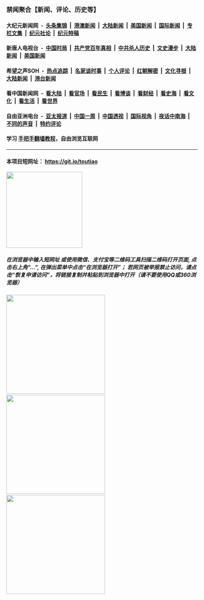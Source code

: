 ### 禁闻聚合【新闻、评论、历史等】

#### 大纪元新闻网 &nbsp;-&nbsp; [头条集锦](indexes/E头条集锦.md?t=02162244) &nbsp;|&nbsp; [港澳新闻](indexes/E港澳新闻.md?t=02162244)  &nbsp;|&nbsp; [大陆新闻](indexes/E大陆新闻.md?t=02162244) &nbsp;|&nbsp; [美国新闻](indexes/E美国新闻.md?t=02162244) &nbsp;|&nbsp; [国际新闻](indexes/E国际新闻.md?t=02162244) &nbsp;|&nbsp; [专栏文集](indexes/E专栏文集.md?t=02162244) &nbsp;|&nbsp; [纪元社论](indexes/E纪元社论.md?t=02162244) &nbsp;|&nbsp; [纪元特稿](indexes/E纪元特稿.md?t=02162244) 

#### 新唐人电视台 &nbsp;-&nbsp; [中国时局](indexes/N中国时局.md?t=02162244) &nbsp;|&nbsp; [共产党百年真相](indexes/N共产党百年真相.md?t=02162244) &nbsp;|&nbsp; [中共杀人历史](indexes/N中共杀人历史.md?t=02162244) &nbsp;|&nbsp; [文史漫步](indexes/N文史漫步.md?t=02162244) &nbsp;|&nbsp; [大陆新闻](indexes/N大陆新闻.md?t=02162244) &nbsp;|&nbsp; [美国新闻](indexes/N美国新闻.md?t=02162244)

#### 希望之声SOH &nbsp;-&nbsp; [热点追踪](indexes/H热点追踪.md?t=02162244) &nbsp;|&nbsp; [名家谈时事](indexes/H名家谈时事.md?t=02162244) &nbsp;|&nbsp; [个人评论](indexes/H个人评论.md?t=02162244)  &nbsp;|&nbsp; [红朝解密](indexes/H红朝解密.md?t=02162244) &nbsp;|&nbsp; [文化寻根](indexes/H文化寻根.md?t=02162244) &nbsp;|&nbsp; [大陆新闻](indexes/H大陆新闻.md?t=02162244) &nbsp;|&nbsp; [港台新闻](indexes/H港台新闻.md?t=02162244)

#### 看中国新闻网 &nbsp;-&nbsp; [看大陆](indexes/S看大陆.md?t=02162244) &nbsp;|&nbsp; [看官场](indexes/S看官场.md?t=02162244) &nbsp;|&nbsp; [看民生](indexes/S看民生.md?t=02162244)  &nbsp;|&nbsp; [看博谈](indexes/S看博谈.md?t=02162244) &nbsp;|&nbsp; [看财经](indexes/S看财经.md?t=02162244) &nbsp;|&nbsp; [看史海](indexes/S看史海.md?t=02162244) &nbsp;|&nbsp; [看文化](indexes/S看文化.md?t=02162244) &nbsp;|&nbsp; [看生活](indexes/S看生活.md?t=02162244) &nbsp;|&nbsp; [看世界](indexes/S看世界.md?t=02162244)

#### 自由亚洲电台 &nbsp;-&nbsp; [亚太报道](indexes/R亚太报道.md?t=02162244) &nbsp;|&nbsp; [中国一周](indexes/R中国一周.md?t=02162244) &nbsp;|&nbsp; [中国透视](indexes/R中国透视.md?t=02162244)  &nbsp;|&nbsp; [国际视角](indexes/R国际视角.md?t=02162244) &nbsp;|&nbsp; [夜话中南海](indexes/R夜话中南海.md?t=02162244) &nbsp;|&nbsp; [不同的声音](indexes/R不同的声音.md?t=02162244) &nbsp;|&nbsp; [特约评论](indexes/R特约评论.md?t=02162244)

#### 学习 [手把手翻墙教程](https://github.com/gfw-breaker/guides/wiki)，自由浏览互联网

----

#### 本项目短网址： https://git.io/toutiao
<img src="https://raw.githubusercontent.com/gfw-breaker/banned-news/master/scripts/img/qr.png" width="200px"/>  

##### 在浏览器中输入短网址 或使用微信、支付宝等二维码工具扫描二维码打开页面, 点击右上角"...", 在弹出菜单中点击“在浏览器打开”； 若网页被举报禁止访问，请点击“恢复申请访问”，将链接复制并粘贴到浏览器中打开（请不要使用QQ或360浏览器）

<img src="https://raw.githubusercontent.com/gfw-breaker/banned-news/master/scripts/img/1.png" width="260px"/> &nbsp; <img src="https://raw.githubusercontent.com/gfw-breaker/banned-news/master/scripts/img/2.png" width="260px"/> &nbsp; <img src="https://raw.githubusercontent.com/gfw-breaker/banned-news/master/scripts/img/3.png" width="260px"/>
